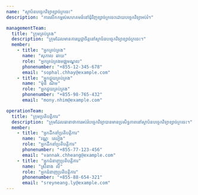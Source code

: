 ```yaml
---
name: "ស្ថាប័នបច្ចេកវិទ្យាខ្សាច់ក្រចេះ"
description: "ការលើកកម្ពស់សហគមន៍នៅជុំវិញខ្សាច់ក្រចេះដោយបច្ចេកវិទ្យាអប់រំ។"

managementTeam:
  title: "ក្រុមគ្រប់គ្រង"
  description: "ក្រុមដែលមានការប្តេជ្ញាចិត្តនៅស្ថាប័នបច្ចេកវិទ្យាខ្សាច់ក្រចេះ។"
  member:
    - title: "អ្នកគ្រប់គ្រង"
      name: "សុភាល ឆាយ"
      role: "អ្នកគ្រប់គ្រងមជ្ឈមណ្ឌល"
      phonenumber: "+855-12-345-678"
      email: "sophal.chhay@example.com"
    - title: "អ្នកជួយគ្រប់គ្រង"
      name: "ម៉ុនី ណិម"
      role: "អ្នកជួយគ្រប់គ្រង"
      phonenumber: "+855-98-765-432"
      email: "mony.nhim@example.com"

operationTeam:
  title: "ក្រុមប្រតិបត្តិការ"
  description: "ក្រុមដែលធានាថាការអប់រំបច្ចេកវិទ្យាបានមានប្រសិទ្ធភាពនៅស្ថាប័នបច្ចេកវិទ្យាខ្សាច់ក្រចេះ។"
  member:
    - title: "អ្នកដឹកនាំប្រតិបត្តិការ"
      name: "វណ្ណៈ ឈៀង"
      role: "អ្នកដឹកនាំប្រតិបត្តិការ"
      phonenumber: "+855-77-123-456"
      email: "vannak.chheang@example.com"
    - title: "អ្នកជំនាញប្រតិបត្តិការ"
      name: "ស្រីនាង លី"
      role: "អ្នកជំនាញប្រតិបត្តិការ"
      phonenumber: "+855-88-654-321"
      email: "sreyneang.ly@example.com"
---
```

